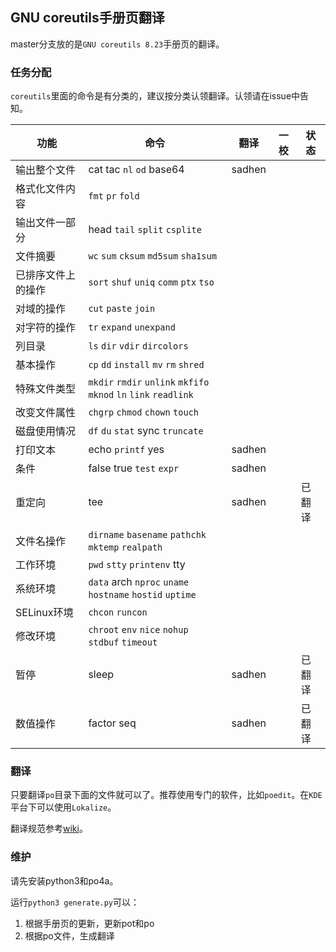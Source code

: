 ## GNU coreutils手册页翻译

master分支放的是`GNU coreutils 8.23`手册页的翻译。

### 任务分配
`coreutils`里面的命令是有分类的，建议按分类认领翻译。认领请在issue中告知。

功能 | 命令| 翻译 | 一校 | 状态
-----|-----|------|------|-----
输出整个文件 | cat tac `nl` `od` base64 | sadhen | |
格式化文件内容 | `fmt` `pr` `fold` | | |
输出文件一部分 | head `tail` `split` `csplite` | | |
文件摘要 | `wc` `sum` `cksum` `md5sum` `sha1sum` | | |
已排序文件上的操作 | `sort` `shuf` `uniq` `comm` `ptx` `tso` | | |
对域的操作 | `cut` `paste` `join` | | |
对字符的操作 | `tr` `expand` `unexpand` | | |
列目录 | `ls` `dir` `vdir` `dircolors` | | |
基本操作 | `cp` `dd` `install` `mv` `rm` `shred` | | |
特殊文件类型 | `mkdir` `rmdir` `unlink` `mkfifo` `mknod` `ln` `link` `readlink` | | |
改变文件属性 | `chgrp` `chmod` `chown` `touch` | | |
磁盘使用情况 | `df` `du` `stat` sync `truncate` | | |
打印文本 | echo `printf` yes | sadhen | | 
条件 | false true `test` `expr` | sadhen | |
重定向 | tee | sadhen | | 已翻译
文件名操作 | `dirname` `basename` `pathchk` `mktemp` `realpath` | | |
工作环境 | `pwd` `stty` `printenv` tty | | |
系统环境 | `data` arch `nproc` `uname` `hostname` `hostid` `uptime`| | |
SELinux环境 | `chcon` `runcon` | | |
修改环境 | `chroot` `env` `nice` `nohup` `stdbuf` `timeout` | | |
暂停 | sleep | sadhen | | 已翻译
数值操作 | factor seq | sadhen | | 已翻译


### 翻译
只要翻译`po`目录下面的文件就可以了。推荐使用专门的软件，比如`poedit`。在`KDE`平台下可以使用`Lokalize`。

翻译规范参考[wiki](https://github.com/man-pages-zh/wiki/wiki/%E7%BF%BB%E8%AF%91%E8%A7%84%E8%8C%83)。

### 维护
请先安装python3和po4a。

运行`python3 generate.py`可以：

1. 根据手册页的更新，更新pot和po
2. 根据po文件，生成翻译
